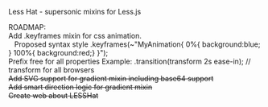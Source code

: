 Less Hat - supersonic mixins for Less.js  
  
  ROADMAP:  
          Add .keyframes mixin for css animation.  
                &nbsp;&nbsp;&nbsp;Proposed syntax style .keyframes(~"MyAnimation{ 0%{ background:blue; } 100%{ background:red;}  }");  
          Prefix free for all properties
            Example: .transition(transform 2s ease-in); // transform for all browsers  
          <del>Add SVG support for gradient mixin including base64 support</del>     
          <del>Add smart direction logic for gradient mixin</del>   
          <del>Create web about LESSHat</del>  
        